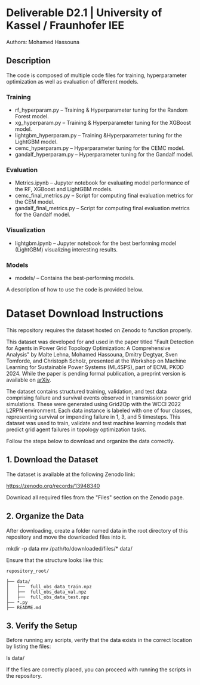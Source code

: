 # Deliverable D2.1 | University of Kassel / Fraunhofer IEE
Authors: Mohamed Hassouna

## Description
The code is composed of multiple code files for training, hyperparameter optimization as well as evaluation of different models.


	
### Training
- rf_hyperparam.py – Training & Hyperparameter tuning for the Random Forest model.
- xg_hyperparam.py – Training & Hyperparameter tuning for the XGBoost model.
- lightgbm_hyperparam.py – Training &Hyperparameter tuning for the LightGBM model.
- cemc_hyperparam.py – Hyperparameter tuning for the CEMC model.
- gandalf_hyperparam.py – Hyperparameter tuning for the Gandalf model.

### Evaluation
- Metrics.ipynb – Jupyter notebook for evaluating model performance of the RF, XGBoost and LightGBM models.
- cemc_final_metrics.py – Script for computing final evaluation metrics for the CEM model.
- gandalf_final_metrics.py – Script for computing final evaluation metrics for the Gandalf model.

### Visualization
- lightgbm.ipynb – Jupyter notebook for the best berforming model (LightGBM) visualizing interesting results.

### Models
- models/ – Contains the best-performing models.
	
A description of how to use the code is provided below.


# Dataset Download Instructions

This repository requires the dataset hosted on Zenodo to function properly.

This dataset was developed for and used in the paper titled "Fault Detection for Agents in Power Grid Topology Optimization: A Comprehensive Analysis" by Malte Lehna, Mohamed Hassouna, Dmitry Degtyar, Sven Tomforde, and Christoph Scholz, presented at the Workshop on Machine Learning for Sustainable Power Systems (ML4SPS), part of ECML PKDD 2024. While the paper is pending formal publication, a preprint version is available on [arXiv](https://arxiv.org/abs/2406.16426).

The dataset contains structured training, validation, and test data comprising failure and survival events observed in transmission power grid simulations. These were generated using Grid2Op with the WCCI 2022 L2RPN environment. Each data instance is labeled with one of four classes, representing survival or impending failure in 1, 3, and 5 timesteps. This dataset was used to train, validate and test machine learning models that predict grid agent failures in topology optimization tasks. 

 Follow the steps below to download and organize the data correctly.

## 1. Download the Dataset

The dataset is available at the following Zenodo link:

https://zenodo.org/records/13948340

Download all required files from the "Files" section on the Zenodo page.

## 2. Organize the Data

After downloading, create a folder named data in the root directory of this repository and move the downloaded files into it.

mkdir -p data
mv /path/to/downloaded/files/* data/

Ensure that the structure looks like this:
```
repository_root/

├── data/
│   ├──  full_obs_data_train.npz
│   ├──  full_obs_data_val.npz
│   ├──  full_obs_data_test.npz
├── *.py
├── README.md
```
## 3. Verify the Setup

Before running any scripts, verify that the data exists in the correct location by listing the files:

ls data/

If the files are correctly placed, you can proceed with running the scripts in the repository.